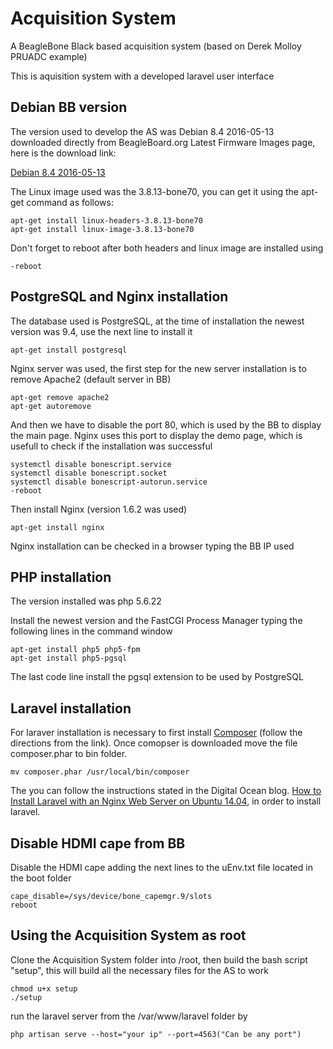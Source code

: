 # Acquisition System
A BeagleBone Black based acquisition system (based on Derek Molloy PRUADC example)

This is aquisition system with a developed laravel user interface

## Debian BB version
The version used to develop the AS was Debian 8.4 2016-05-13 downloaded directly from BeagleBoard.org Latest Firmware Images page, here is the download link:

[Debian 8.4 2016-05-13](https://debian.beagleboard.org/images/bone-debian-8.4-lxqt-4gb-armhf-2016-05-13-4gb.img.xz)

The Linux image used was the 3.8.13-bone70, you can get it using the apt-get command as follows:

	apt-get install linux-headers-3.8.13-bone70
	apt-get install linux-image-3.8.13-bone70
	
Don't forget to reboot after both headers and linux image are installed using

	-reboot

## PostgreSQL and Nginx installation
The database used is PostgreSQL, at the time of installation the newest version was 9.4, use the next line to install it

	apt-get install postgresql
	
Nginx server was used, the first step for the new server installation is to remove Apache2 (default server in BB)

	apt-get remove apache2
	apt-get autoremove
	
And then we have to disable the port 80, which is used by the BB to display the main page. Nginx uses this port to display the demo page, which is usefull to check if the installation was successful

	systemctl disable bonescript.service
	systemctl disable bonescript.socket
	systemctl disable bonescript-autorun.service
	-reboot
	
Then install Nginx (version 1.6.2 was used)

	apt-get install nginx

Nginx installation can be checked in a browser typing the BB IP used

## PHP installation
The version installed was php 5.6.22

Install the newest version and the FastCGI Process Manager typing the following lines in the command window

	apt-get install php5 php5-fpm
	apt-get install php5-pgsql
	
The last code line install the pgsql extension to be used by PostgreSQL  

## Laravel installation
For laraver installation is necessary to first install [Composer](https://getcomposer.org/download/) (follow the directions from the link). Once comopser is downloaded move the file composer.phar to bin folder.

	mv composer.phar /usr/local/bin/composer
	
The you can follow the instructions stated in the Digital Ocean blog. [How to Install Laravel with an Nginx Web Server on Ubuntu 14.04](https://www.digitalocean.com/community/tutorials/how-to-install-laravel-with-an-nginx-web-server-on-ubuntu-14-04), in order to install laravel.

## Disable HDMI cape from BB
Disable the HDMI cape adding the next lines to the uEnv.txt file located in the boot folder

	cape_disable=/sys/device/bone_capemgr.9/slots
	reboot
	
## Using the Acquisition System as root
Clone the Acquisition System folder into /root, then build the bash script "setup", this will build all the necessary files for the AS to work

	chmod u+x setup
	./setup
	
run the laravel server from the /var/www/laravel folder by

	php artisan serve --host="your ip" --port=4563("Can be any port")
